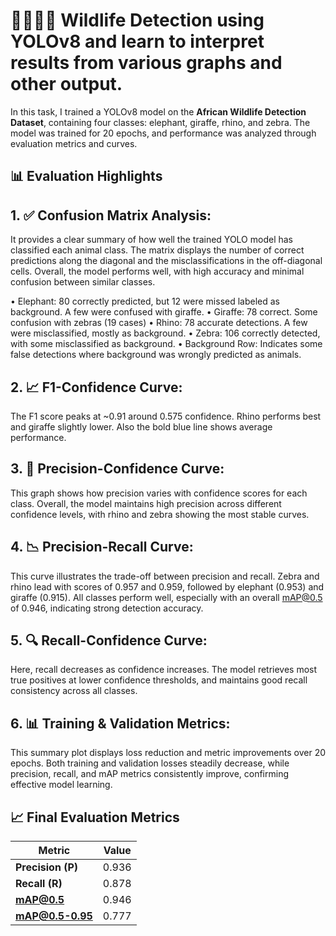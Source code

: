 
# 🐘🦒🦏🦓 **Wildlife Detection using YOLOv8 and learn to interpret results from various graphs and other output.**


In this task, I trained a YOLOv8 model on the **African Wildlife Detection Dataset**, containing four classes: elephant, giraffe, rhino, and zebra. 
The model was trained for 20 epochs, and performance was analyzed through evaluation metrics and curves.

## 📊 Evaluation Highlights

## 1. ✅ Confusion Matrix Analysis:
It provides a clear summary of how well the trained YOLO model has classified each animal class. The matrix displays the number of correct predictions along the diagonal and the misclassifications in the off-diagonal cells. Overall, the model performs well, with high accuracy and minimal confusion between similar classes.

•	Elephant: 80 correctly predicted, but 12 were missed labeled as background. A few were confused with giraffe.
•	Giraffe: 78 correct. Some confusion with zebras (19 cases)
•	Rhino: 78 accurate detections. A few were misclassified, mostly as background.
•	Zebra: 106 correctly detected, with some misclassified as background.
•	Background Row: Indicates some false detections where background was wrongly predicted as animals. 

## 2. 📈 F1-Confidence Curve:  
The F1 score peaks at ~0.91 around 0.575 confidence. Rhino performs best and giraffe slightly lower. Also the bold blue line shows average performance.

## 3. 🎯 Precision-Confidence Curve:
This graph shows how precision varies with confidence scores for each class. Overall, the model maintains high precision across different confidence levels, with rhino and zebra showing the most stable curves.

## 4. 📉 Precision-Recall Curve:
This curve illustrates the trade-off between precision and recall. Zebra and rhino lead with scores of 0.957 and 0.959, followed by elephant (0.953) and giraffe (0.915). All classes perform well, especially with an overall mAP@0.5 of 0.946, indicating strong detection accuracy.

## 5. 🔍 Recall-Confidence Curve:
Here, recall decreases as confidence increases. The model retrieves most true positives at lower confidence thresholds, and maintains good recall consistency across all classes.

## 6. 📊 Training & Validation Metrics:
This summary plot displays loss reduction and metric improvements over 20 epochs. Both training and validation losses steadily decrease, while precision, recall, and mAP metrics consistently improve, confirming effective model learning.

## 📈 Final Evaluation Metrics

| Metric              | Value   |
|---------------------|---------|
| **Precision (P)**   | 0.936   |
| **Recall (R)**      | 0.878   |
| **mAP@0.5**         | 0.946   |
| **mAP@0.5-0.95**    | 0.777   |


